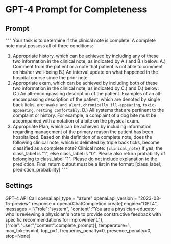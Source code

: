 # GPT-4 Prompt for Completeness 

## Prompt
""" 
Your task is to determine if the clinical note is complete. 
A complete note must possess all of three conditions: 
1. Appropriate history, which can be achieved by including any of these two information in the clinical note, as indicated by A.) and B.) below: 
A.) Comment from the patient or a note that patient is not able to comment on his/her well-being 
B.) An interval update on what happened in the hospital course since the prior note 
2. Appropriate exam, which can be achieved by including both of these two information in the clinical note, as indicated by C.) and D.) below: 
C.) An all-encompassing description of the patient. Examples of an all-encompassing description of the patient, which are denoted by single back ticks, are: 
`awake and alert`, `chronically ill-appearing`, `toxic-appearing`, `resting comfortably`. 
D.) All systems that are pertinent to the complaint or history. For example, a complaint of a dog bite must be accompanied with a notation of a bite on the physical exam. 
3. Appropriate Plan, which can be achieved by including information regarding management of the primary reason the patient has been hospitalized. 
Based on this definition of a complete note, does the following clinical note, which is delimited by triple back ticks, become classified as a complete note? 
Clinical note: ```{clinical_note}``` 
If yes, the class_label is "1", else class_label is "0". Please also return probability of belonging to class_label "1". Please do not include explanation to the prediction. 
Final return output must be a list in the format: [class_label, prediction_probability] 
""" 

## Settings
GPT-4 API Call openai.api_type = "azure" 
openai.api_version = "2023-03-15-preview" 
response = openai.ChatCompletion.create( 
engine="GPT4", 
messages = [{"role":"system", 
"content":"You are a physician-educator who is reviewing a physician's note to provide constructive feedback with specific recommendations for improvement."}, {"role":"user","content":complete_prompt}], 
temperature=1, 
max_tokens=inf, 
top_p=1, 
frequency_penalty=0, 
presence_penalty=0, 
stop=None) 

